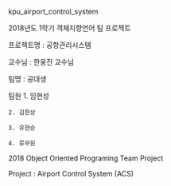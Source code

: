kpu_airport_control_system

2018년도 1학기 객체지향언어 팀 프로젝트

프로젝트명 : 공항관리시스템

교수님 : 한웅진 교수님

팀명 : 공대생

팀원
    1. 임현성

    2. 김한상

    3. 유현승
    
    4. 류무원

2018 Object Oriented Programing Team Project

Project : Airport Control System (ACS)

